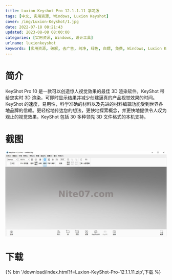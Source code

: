 ```yaml
---
title: Luxion Keyshot Pro 12.1.1.11 学习版
tags: [中文, 实用资源, Windows, Luxion Keyshot]
cover: /img/Luxion-Keyshot/1.jpg
date: 2022-07-18 08:21:43
updated: 2023-08-08 08:00:00
categories: [实用资源, Windows, 设计工具]
urlname: luxionkeyshot
keywords: [实用资源, 破解, 去广告, 纯净, 绿色, 白嫖, 免费, Windows, Luxion Keyshot]
---
```


# 简介

KeyShot Pro 10 是一款可以创造惊人视觉效果的最佳 3D 渲染软件。KeyShot 带给您实时 3D 渲染，可即时显示结果并减少创建逼真的产品视觉效果的时间。
KeyShot 的速度，易用性，科学准确的材料以及先进的材料编辑功能受到世界各地品牌的信赖。更轻松地传达您的想法，更快地探索概念，并更快地提供令人叹为观止的视觉效果。KeyShot 包括 30 多种领先 3D 文件格式的本机支持。

# 截图

![](/img/Luxion-Keyshot/2.jpg)

# 下载

{% btn '/download/index.html?f=Luxion-KeyShot-Pro-12.1.1.11.zip',下载 %}
